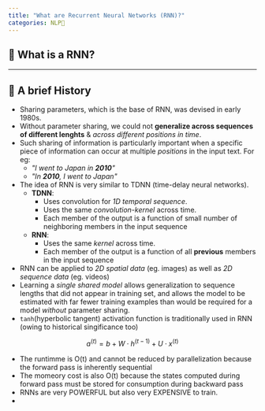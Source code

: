 ```yaml
---
title: "What are Recurrent Neural Networks (RNN)?"
categories: NLP💬
---
```


## 🤔 What is a RNN?

---

## 🔄 A brief History

- Sharing parameters, which is the base of RNN, was devised in early 1980s.
- Without parameter sharing, we could not **generalize across sequences of different lenghts** & _across different positions in time_.
- Such sharing of information is particularly important when a specific piece of information can occur at multiple _positions_ in the input text. For eg:
  - _"I went to Japan in **2010**"_
  - _"In **2010**, I went to Japan"_
- The idea of RNN is very similar to TDNN (time-delay neural networks).
  - **TDNN**:
    - Uses convolution for _1D temporal sequence_.
    - Uses the same _convolution-kernel_ across time.
    - Each member of the output is a function of small number of neighboring members in the input sequence
  - **RNN**:
    - Uses the same _kernel_ across time.
    - Each member of the output is a function of all **previous** members in the input sequence
- RNN can be applied to _2D spatial data_ (eg. images) as well as _2D sequence data_ (eg. videos)
- Learning a _single shared model_ allows generalization to sequence lengths that did not appear in training set, and allows the model to be estimated with far fewer training examples than would be required for a model _without_ parameter sharing.
- `tanh`(hyperbolic tangent) activation function is traditionally used in RNN (owing to historical singificance too)

$$
a^{(t)} = b + W\cdot h^{(t-1)} + U\cdot x^{(t)}
$$

- The runtimme is O(t) and cannot be reduced by parallelization because the forward pass is inherently sequential
- The momeory cost is also O(t) because the states computed during forward pass must be stored for consumption during backward pass
- RNNs are very POWERFUL but also very EXPENSIVE to train.
-
